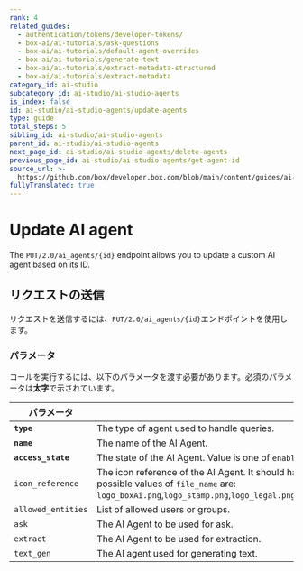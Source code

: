 ```yaml
---
rank: 4
related_guides:
  - authentication/tokens/developer-tokens/
  - box-ai/ai-tutorials/ask-questions
  - box-ai/ai-tutorials/default-agent-overrides
  - box-ai/ai-tutorials/generate-text
  - box-ai/ai-tutorials/extract-metadata-structured
  - box-ai/ai-tutorials/extract-metadata
category_id: ai-studio
subcategory_id: ai-studio/ai-studio-agents
is_index: false
id: ai-studio/ai-studio-agents/update-agents
type: guide
total_steps: 5
sibling_id: ai-studio/ai-studio-agents
parent_id: ai-studio/ai-studio-agents
next_page_id: ai-studio/ai-studio-agents/delete-agents
previous_page_id: ai-studio/ai-studio-agents/get-agent-id
source_url: >-
  https://github.com/box/developer.box.com/blob/main/content/guides/ai-studio/ai-studio-agents/update-agents.md
fullyTranslated: true
---
```

# Update AI agent

The `PUT/2.0/ai_agents/{id}` endpoint allows you to update a custom AI agent based on its ID.

## リクエストの送信

リクエストを送信するには、`PUT/2.0/ai_agents/{id}`エンドポイントを使用します。

<Samples id="put-ai-agents_id">

</Samples>

### パラメータ

コールを実行するには、以下のパラメータを渡す必要があります。必須のパラメータは**太字**で示されています。

<!--alex ignore-->

| パラメータ              | 説明                                                                                                                                                                                                                                                                                                                                             | 例                                                                         |
| ------------------ | ---------------------------------------------------------------------------------------------------------------------------------------------------------------------------------------------------------------------------------------------------------------------------------------------------------------------------------------------- | ------------------------------------------------------------------------- |
| **`type`**         | The type of agent used to handle queries.                                                                                                                                                                                                                                                                                                      | \`\`\`\`                                                                  |
| **`name`**         | The name of the AI Agent.                                                                                                                                                                                                                                                                                                                      | My AI Agent                                                               |
| **`access_state`** | The state of the AI Agent. Value is one of `enabled` `disabled`.                                                                                                                                                                                                                                                                               | `enabled`                                                                 |
| `icon_reference`   | The icon reference of the AI Agent. It should have format of the URL `https://cdn01.boxcdn.net/app-assets/aistudio/avatars/<file_name>`, where possible values of `file_name` are: `logo_boxAi.png`,`logo_stamp.png`,`logo_legal.png`,`logo_finance.png`,`logo_config.png`,`logo_handshake.png`,`logo_analytics.png`,`logo_classification.png` | `https://cdn01.boxcdn.net/app-assets/aistudio/avatars/logo_analytics.svg` |
| `allowed_entities` | List of allowed users or groups.                                                                                                                                                                                                                                                                                                               |                                                                           |
| `ask`              | The AI Agent to be used for ask.                                                                                                                                                                                                                                                                                                               | `ask`                                                                     |
| `extract`          | The AI Agent to be used for extraction.                                                                                                                                                                                                                                                                                                        |                                                                           |
| `text_gen`         | The AI agent used for generating text.                                                                                                                                                                                                                                                                                                         |                                                                           |

<!--alex ignore-->
